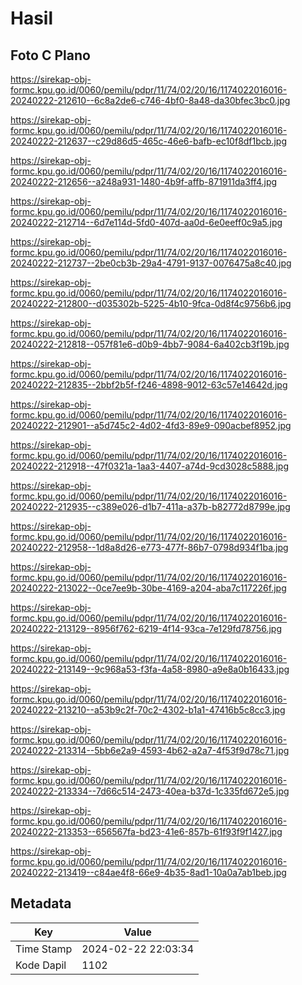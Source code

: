 # Hasil

## Foto C Plano

https://sirekap-obj-formc.kpu.go.id/0060/pemilu/pdpr/11/74/02/20/16/1174022016016-20240222-212610--6c8a2de6-c746-4bf0-8a48-da30bfec3bc0.jpg

https://sirekap-obj-formc.kpu.go.id/0060/pemilu/pdpr/11/74/02/20/16/1174022016016-20240222-212637--c29d86d5-465c-46e6-bafb-ec10f8df1bcb.jpg

https://sirekap-obj-formc.kpu.go.id/0060/pemilu/pdpr/11/74/02/20/16/1174022016016-20240222-212656--a248a931-1480-4b9f-affb-871911da3ff4.jpg

https://sirekap-obj-formc.kpu.go.id/0060/pemilu/pdpr/11/74/02/20/16/1174022016016-20240222-212714--6d7e114d-5fd0-407d-aa0d-6e0eeff0c9a5.jpg

https://sirekap-obj-formc.kpu.go.id/0060/pemilu/pdpr/11/74/02/20/16/1174022016016-20240222-212737--2be0cb3b-29a4-4791-9137-0076475a8c40.jpg

https://sirekap-obj-formc.kpu.go.id/0060/pemilu/pdpr/11/74/02/20/16/1174022016016-20240222-212800--d035302b-5225-4b10-9fca-0d8f4c9756b6.jpg

https://sirekap-obj-formc.kpu.go.id/0060/pemilu/pdpr/11/74/02/20/16/1174022016016-20240222-212818--057f81e6-d0b9-4bb7-9084-6a402cb3f19b.jpg

https://sirekap-obj-formc.kpu.go.id/0060/pemilu/pdpr/11/74/02/20/16/1174022016016-20240222-212835--2bbf2b5f-f246-4898-9012-63c57e14642d.jpg

https://sirekap-obj-formc.kpu.go.id/0060/pemilu/pdpr/11/74/02/20/16/1174022016016-20240222-212901--a5d745c2-4d02-4fd3-89e9-090acbef8952.jpg

https://sirekap-obj-formc.kpu.go.id/0060/pemilu/pdpr/11/74/02/20/16/1174022016016-20240222-212918--47f0321a-1aa3-4407-a74d-9cd3028c5888.jpg

https://sirekap-obj-formc.kpu.go.id/0060/pemilu/pdpr/11/74/02/20/16/1174022016016-20240222-212935--c389e026-d1b7-411a-a37b-b82772d8799e.jpg

https://sirekap-obj-formc.kpu.go.id/0060/pemilu/pdpr/11/74/02/20/16/1174022016016-20240222-212958--1d8a8d26-e773-477f-86b7-0798d934f1ba.jpg

https://sirekap-obj-formc.kpu.go.id/0060/pemilu/pdpr/11/74/02/20/16/1174022016016-20240222-213022--0ce7ee9b-30be-4169-a204-aba7c117226f.jpg

https://sirekap-obj-formc.kpu.go.id/0060/pemilu/pdpr/11/74/02/20/16/1174022016016-20240222-213129--8956f762-6219-4f14-93ca-7e129fd78756.jpg

https://sirekap-obj-formc.kpu.go.id/0060/pemilu/pdpr/11/74/02/20/16/1174022016016-20240222-213149--9c968a53-f3fa-4a58-8980-a9e8a0b16433.jpg

https://sirekap-obj-formc.kpu.go.id/0060/pemilu/pdpr/11/74/02/20/16/1174022016016-20240222-213210--a53b9c2f-70c2-4302-b1a1-47416b5c8cc3.jpg

https://sirekap-obj-formc.kpu.go.id/0060/pemilu/pdpr/11/74/02/20/16/1174022016016-20240222-213314--5bb6e2a9-4593-4b62-a2a7-4f53f9d78c71.jpg

https://sirekap-obj-formc.kpu.go.id/0060/pemilu/pdpr/11/74/02/20/16/1174022016016-20240222-213334--7d66c514-2473-40ea-b37d-1c335fd672e5.jpg

https://sirekap-obj-formc.kpu.go.id/0060/pemilu/pdpr/11/74/02/20/16/1174022016016-20240222-213353--656567fa-bd23-41e6-857b-61f93f9f1427.jpg

https://sirekap-obj-formc.kpu.go.id/0060/pemilu/pdpr/11/74/02/20/16/1174022016016-20240222-213419--c84ae4f8-66e9-4b35-8ad1-10a0a7ab1beb.jpg


## Metadata

| Key        | Value               |
| ---------- | ------------------- |
| Time Stamp | 2024-02-22 22:03:34 |
| Kode Dapil | 1102                |




